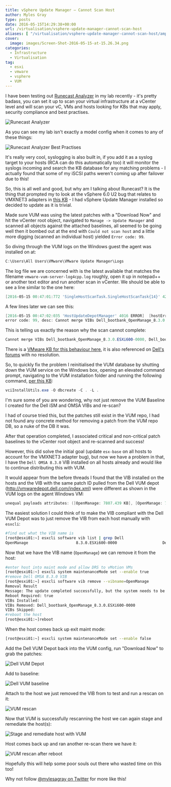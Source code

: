 ```yaml
---
title: vSphere Update Manager – Cannot Scan Host
author: Myles Gray
type: posts
date: 2016-05-15T14:29:38+00:00
url: /virtualisation/vsphere-update-manager-cannot-scan-host
aliases: [ "/virtualisation/vsphere-update-manager-cannot-scan-host/amp" ]
cover:
  image: images/Screen-Shot-2016-05-15-at-15.26.34.png
categories:
  - Infrastructure
  - Virtualisation
tag:
  - esxi
  - vmware
  - vsphere
  - VUM
---
```


I have been testing out [Runecast Analyzer][1] in my lab recently - it's pretty badass, you can set it up to scan your virtual infrastructure at a vCenter level and will scan your vC, VMs and hosts looking for KBs that may apply, security compliance and best practises.

![Runecast Analyzer][2]

As you can see my lab isn't exactly a model config when it comes to any of these things:

![Runecast Analyzer Best Practises][3]

It's really very cool, syslogging is also built in, if you add it as a syslog target to your hosts (RCA can do this automatically too) it will monitor the syslogs incoming and search the KB database for any matching problems - I actually found that some of my iSCSI paths weren't coming up after failover due to this!

So, this is all well and good, but why am I talking about Runecast? It is the thing that prompted my to look at the vSphere 6.0 U2 bug that relates to VMXNET3 adapters in [this KB][4] - I had vSphere Update Manager installed so decided to update as it is trivial.

Made sure VUM was using the latest patches with a "Download Now" and hit the vCenter root object, navigated to `Manage -> Update Manager` and scanned all objects against the attached baselines, all seemed to be going well then it bombed out at the end with `Could not scan host` and a little more digging (scanned an individual host) yielded `Error code: 99`.

So diving through the VUM logs on the Windows guest the agent was installed on at:

```powershell
C:\Users\All Users\VMware\VMware Update Manager\Logs
```

The log file we are concerned with is the latest available that matches the filename `vmware-vum-server-log4cpp.log` roughly, open it up in notepad++ or another text editor and run another scan in vCenter. We should be able to see a line similar to the one here:

```powershell
[2016-05-15 00:47:01:772 'SingleHostScanTask.SingleHostScanTask{14}' 4292 ERROR]  [singleHostScanTask, 399] SingleHostScan caught exception: 99 with code: 129
```

A few lines later we can see this:

```powershell
[2016-05-15 00:47:02:035 'HostUpdateDepotManager' 4016 ERROR]  [hostErrorHandler, 73] esxupdate error, version: 1.50, operation: Scan, host: mgmt01.lab.mylesgray.io, entityName: host-661
error code: 99, desc: Cannot merge VIBs Dell_bootbank_OpenManage_8.3.0.ESXi600-0000, Dell_bootbank_OpenManage_8.3.0.ESXi600-0000 with unequal payloads attributes: ([OpenManage: 7807.439 KB], [OpenManage: 7809.081 KB])
```

This is telling us exactly the reason why the scan cannot complete:

```powershell
Cannot merge VIBs Dell_bootbank_OpenManage_8.3.0.ESXi600-0000, Dell_bootbank_OpenManage_8.3.0.ESXi600-0000 with unequal payloads attributes
```

There is a [VMware KB for this behaviour here][5], it is also referenced on [Dell's forums][6] with no resolution.

So, to quickly fix the problem I reinitialised the VUM database by shutting down the VUM service on the Windows box, opening an elevated command prompt, navigating to the VUM installation folder and running the following command, [per this KB][7]:

```powershell
vciInstallUtils.exe -O dbcreate -C . -L .
```

I'm sure some of you are wondering, why not just remove the VUM Baseline I created for the Dell iSM and OMSA VIBs and re-scan?

I had of course tried this, but the patches still exist in the VUM repo, I had not found any concrete method for removing a patch from the VUM repo DB, so a nuke of the DB it was.

After that operation completed, I associated critical and non-critical patch baselines to the vCenter root object and re-scanned and success!

However, this did solve the initial goal (update `esx-base` on all hosts to account for the VMXNET3 adapter bug), but now we have a problem in that, I have the `Dell OMSA 8.3.0` VIB installed on all hosts already and would like to continue distributing this with VUM.

It would appear from the before threads I found that the VIB installed on the hosts and the VIB with the same patch ID pulled from the Dell VUM depot (<http://vmwaredepot.dell.com/index.xml>) were different as shown in the VUM logs on the agent Windows VM:

```powershell
unequal payloads attributes: ([OpenManage: 7807.439 KB], [OpenManage: 7809.081 KB])
```

The easiest solution I could think of to make the VIB compliant with the Dell VUM Depot was to just remove the VIB from each host manually with `esxcli`:

```sh
#find out what the VIB name is
[root@esxi01:~] esxcli software vib list | grep Dell
OpenManage                     8.3.0.ESXi600-0000                    Dell        PartnerSupported  2016-04-10
```

Now that we have the VIB name (`OpenManage`) we can remove it from the host:

```sh
#enter host into maint mode and allow DRS to vMotion VMs
[root@esxi01:~] esxcli system maintenanceMode set --enable true
#remove Dell OMSA 8.3.0 VIB
[root@esxi01:~] esxcli software vib remove --vibname=OpenManage
Removal Result
Message: The update completed successfully, but the system needs to be rebooted for the changes to be effective.
Reboot Required: true
VIBs Installed:
VIBs Removed: Dell_bootbank_OpenManage_8.3.0.ESXi600-0000
VIBs Skipped:
#reboot the host
[root@esxi01:~]reboot
```

When the host comes back up exit maint mode:

```sh
[root@esxi01:~] esxcli system maintenanceMode set --enable false
```

Add the Dell VUM Depot back into the VUM config, run "Download Now" to grab the patches:

![Dell VUM Depot][8]

Add to baseline:

![Dell VUM baseline][9]

Attach to the host we just removed the VIB from to test and run a rescan on it:

![VUM rescan][10]

Now that VUM is successfully rescanning the host we can again stage and remediate the host(s):

![Stage and remediate host with VUM][11]

Host comes back up and ran another re-scan there we have it:

![VUM rescan after reboot][12]

Hopefully this will help some poor souls out there who wasted time on this too!

Why not follow [@mylesagray on Twitter][13] for more like this!

 [1]: https://www.runecast.biz/
 [2]: images/Screen-Shot-2016-05-15-at-13.29.52.png
 [3]: images/Screen-Shot-2016-05-15-at-13.33.21.png
 [4]: https://kb.vmware.com/selfservice/microsites/search.do?language=en_US&cmd=displayKC&externalId=2144968
 [5]: https://kb.vmware.com/selfservice/microsites/search.do?language=en_US&cmd=displayKC&externalId=2107133
 [6]: http://en.community.dell.com/support-forums/servers/f/177/t/19697499
 [7]: https://kb.vmware.com/selfservice/microsites/search.do?language=en_US&cmd=displayKC&externalId=2043170
 [8]: images/Screen-Shot-2016-05-15-at-14.54.23.png
 [9]: images/Screen-Shot-2016-05-15-at-14.58.27.png
 [10]: images/Screen-Shot-2016-05-15-at-15.00.16.png
 [11]: images/Screen-Shot-2016-05-15-at-15.01.37.png
 [12]: images/Screen-Shot-2016-05-15-at-15.26.34.png
 [13]: https://twitter.com/mylesagray
